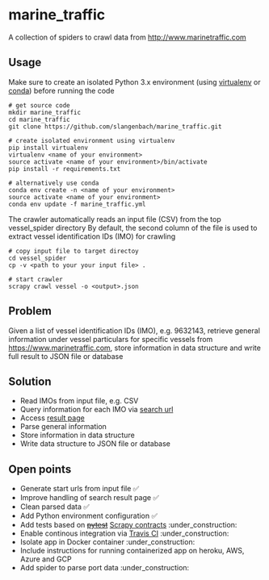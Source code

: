 # marine_traffic
A collection of spiders to crawl data from http://www.marinetraffic.com

## Usage
Make sure to create an isolated Python 3.x environment (using [virtualenv](https://virtualenv.pypa.io/en/stable/userguide/#usage) or [conda](https://conda.io/docs/user-guide/tasks/manage-environments.html#)) before running the code
```
# get source code
mkdir marine_traffic
cd marine_traffic
git clone https://github.com/slangenbach/marine_traffic.git

# create isolated environment using virtualenv
pip install virtualenv
virtualenv <name of your environment>
source activate <name of your environment>/bin/activate
pip install -r requirements.txt

# alternatively use conda
conda env create -n <name of your environment>
source activate <name of your environment>
conda env update -f marine_traffic.yml
```
The crawler automatically reads an input file (CSV) from the top vessel_spider directory
By default, the second column of the file is used to extract vessel identification IDs (IMO) for crawling
```
# copy input file to target directoy
cd vessel_spider
cp -v <path to your your input file> .

# start crawler
scrapy crawl vessel -o <output>.json
```

## Problem
Given a list of vessel identification IDs (IMO), e.g. 9632143, retrieve general information under vessel particulars for specific vessels from https://www.marinetraffic.com, store information in data structure and write full result to JSON file or database

## Solution
* Read IMOs from input file, e.g. CSV
* Query information for each IMO via [search url](https://www.marinetraffic.com/en/ais/index/search/all?keyword=)
* Access [result page](https://www.marinetraffic.com/en/ais/details/ships/shipid:3409595/mmsi:219630000/vessel:9632143)
* Parse general information
* Store information in data structure
* Write data structure to JSON file or database

## Open points
* Generate start urls from input file :white_check_mark:
* Improve handling of search result page :white_check_mark:
* Clean parsed data :white_check_mark:
* Add Python environment configuration :white_check_mark:
* Add tests based on ~~[pytest](https://docs.pytest.org/en/latest/)~~ [Scrapy contracts](https://doc.scrapy.org/en/latest/topics/contracts.html) :under_construction:
* Enable continous integration via [Travis CI](https://travis-ci.org) :under_construction:
* Isolate app in Docker container :under_construction:
* Include instructions for running containerized app on heroku, AWS, Azure and GCP
* Add spider to parse port data :under_construction: